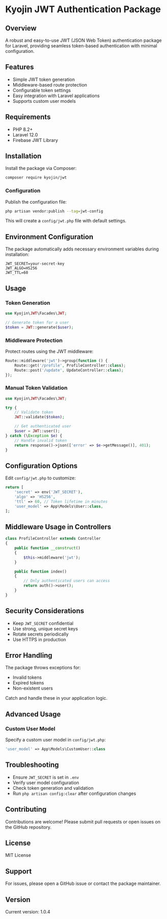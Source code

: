# Kyojin JWT Authentication Package

## Overview

A robust and easy-to-use JWT (JSON Web Token) authentication package for Laravel, providing seamless token-based authentication with minimal configuration.

## Features

- Simple JWT token generation
- Middleware-based route protection
- Configurable token settings
- Easy integration with Laravel applications
- Supports custom user models

## Requirements

- PHP 8.2+
- Laravel 12.0
- Firebase JWT Library

## Installation

Install the package via Composer:

```bash
composer require kyojin/jwt
```

### Configuration

Publish the configuration file:

```bash
php artisan vendor:publish --tag=jwt-config
```

This will create a `config/jwt.php` file with default settings.

## Environment Configuration

The package automatically adds necessary environment variables during installation:

```env
JWT_SECRET=your-secret-key
JWT_ALGO=HS256
JWT_TTL=60
```

## Usage

### Token Generation

```php
use Kyojin\JWT\Facades\JWT;

// Generate token for a user
$token = JWT::generate($user);
```

### Middleware Protection

Protect routes using the JWT middleware:

```php
Route::middleware('jwt')->group(function () {
    Route::get('/profile', ProfileController::class);
    Route::post('/update', UpdateController::class);
});
```

### Manual Token Validation

```php
use Kyojin\JWT\Facades\JWT;

try {
    // Validate token
    JWT::validate($token);

    // Get authenticated user
    $user = JWT::user();
} catch (\Exception $e) {
    // Handle invalid token
    return response()->json(['error' => $e->getMessage()], 401);
}
```

## Configuration Options

Edit `config/jwt.php` to customize:

```php
return [
    'secret' => env('JWT_SECRET'),
    'algo' => 'HS256',
    'ttl' => 60, // Token lifetime in minutes
    'user_model' => App\Models\User::class,
];
```

## Middleware Usage in Controllers

```php
class ProfileController extends Controller
{
    public function __construct()
    {
        $this->middleware('jwt');
    }

    public function index()
    {
        // Only authenticated users can access
        return auth()->user();
    }
}
```

## Security Considerations

- Keep `JWT_SECRET` confidential
- Use strong, unique secret keys
- Rotate secrets periodically
- Use HTTPS in production

## Error Handling

The package throws exceptions for:

- Invalid tokens
- Expired tokens
- Non-existent users

Catch and handle these in your application logic.

## Advanced Usage

### Custom User Model

Specify a custom user model in `config/jwt.php`:

```php
'user_model' => App\Models\CustomUser::class
```

## Troubleshooting

- Ensure `JWT_SECRET` is set in `.env`
- Verify user model configuration
- Check token generation and validation
- Run `php artisan config:clear` after configuration changes

## Contributing

Contributions are welcome! Please submit pull requests or open issues on the GitHub repository.

## License

MIT License

## Support

For issues, please open a GitHub issue or contact the package maintainer.

## Version

Current version: 1.0.4
